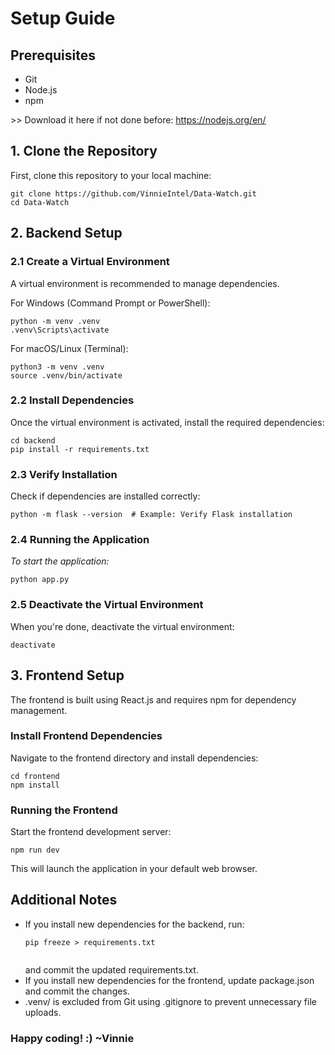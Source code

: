 <h1>Setup Guide</h1>

<h2>Prerequisites</h2>
<ul>
  <li>Git</li>
  <li>Node.js</li>
  <li>npm</li>
</ul>

<p>>> Download it here if not done before: <a href="https://nodejs.org/en/">https://nodejs.org/en/</a></p>


<h2>1. Clone the Repository</h2>
<p>First, clone this repository to your local machine:</p>
<pre><code>git clone https://github.com/VinnieIntel/Data-Watch.git
cd Data-Watch
</code></pre>

<h2>2. Backend Setup</h2>

<h3>2.1 Create a Virtual Environment</h3>
<p>A virtual environment is recommended to manage dependencies.</p>

<p>For Windows (Command Prompt or PowerShell):</p>
<pre><code>python -m venv .venv
.venv\Scripts\activate
</code></pre>

<p>For macOS/Linux (Terminal):</p>
<pre><code>python3 -m venv .venv
source .venv/bin/activate
</code></pre>

<h3>2.2 Install Dependencies</h3>
<p>Once the virtual environment is activated, install the required dependencies:</p>
<pre><code>cd backend
pip install -r requirements.txt
</code></pre>

<h3>2.3 Verify Installation</h3>
<p>Check if dependencies are installed correctly:</p>
<pre><code>python -m flask --version  # Example: Verify Flask installation
</code></pre>

<h3>2.4 Running the Application</h3>
<p><em>To start the application:</em></p>
<pre><code>python app.py
</code></pre>

<h3>2.5 Deactivate the Virtual Environment</h3>
<p>When you're done, deactivate the virtual environment:</p>
<pre><code>deactivate
</code></pre>

<h2>3. Frontend Setup</h2>

<p>The frontend is built using React.js and requires npm for dependency management.</p>

<h3>Install Frontend Dependencies</h3>
<p>Navigate to the frontend directory and install dependencies:</p>
<pre><code>cd frontend
npm install
</code></pre>

<h3>Running the Frontend</h3>
<p>Start the frontend development server:</p>
<pre><code>npm run dev
</code></pre>
<p>This will launch the application in your default web browser.</p>

<h2>Additional Notes</h2>
<ul>
  <li>If you install new dependencies for the backend, run:
    <pre><code>pip freeze > requirements.txt
    </code></pre>
    and commit the updated requirements.txt.
  </li>
  <li>If you install new dependencies for the frontend, update package.json and commit the changes.</li>
  <li>.venv/ is excluded from Git using .gitignore to prevent unnecessary file uploads.</li>
</ul>

<h3>Happy coding! :) ~Vinnie</h3>